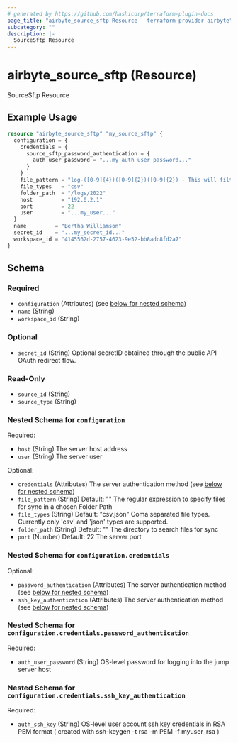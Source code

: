 ```yaml
---
# generated by https://github.com/hashicorp/terraform-plugin-docs
page_title: "airbyte_source_sftp Resource - terraform-provider-airbyte"
subcategory: ""
description: |-
  SourceSftp Resource
---
```


# airbyte_source_sftp (Resource)

SourceSftp Resource

## Example Usage

```terraform
resource "airbyte_source_sftp" "my_source_sftp" {
  configuration = {
    credentials = {
      source_sftp_password_authentication = {
        auth_user_password = "...my_auth_user_password..."
      }
    }
    file_pattern = "log-([0-9]{4})([0-9]{2})([0-9]{2}) - This will filter files which  `log-yearmmdd`"
    file_types   = "csv"
    folder_path  = "/logs/2022"
    host         = "192.0.2.1"
    port         = 22
    user         = "...my_user..."
  }
  name         = "Bertha Williamson"
  secret_id    = "...my_secret_id..."
  workspace_id = "4145562d-2757-4623-9e52-bb8adc8fd2a7"
}
```

<!-- schema generated by tfplugindocs -->
## Schema

### Required

- `configuration` (Attributes) (see [below for nested schema](#nestedatt--configuration))
- `name` (String)
- `workspace_id` (String)

### Optional

- `secret_id` (String) Optional secretID obtained through the public API OAuth redirect flow.

### Read-Only

- `source_id` (String)
- `source_type` (String)

<a id="nestedatt--configuration"></a>
### Nested Schema for `configuration`

Required:

- `host` (String) The server host address
- `user` (String) The server user

Optional:

- `credentials` (Attributes) The server authentication method (see [below for nested schema](#nestedatt--configuration--credentials))
- `file_pattern` (String) Default: ""
The regular expression to specify files for sync in a chosen Folder Path
- `file_types` (String) Default: "csv,json"
Coma separated file types. Currently only 'csv' and 'json' types are supported.
- `folder_path` (String) Default: ""
The directory to search files for sync
- `port` (Number) Default: 22
The server port

<a id="nestedatt--configuration--credentials"></a>
### Nested Schema for `configuration.credentials`

Optional:

- `password_authentication` (Attributes) The server authentication method (see [below for nested schema](#nestedatt--configuration--credentials--password_authentication))
- `ssh_key_authentication` (Attributes) The server authentication method (see [below for nested schema](#nestedatt--configuration--credentials--ssh_key_authentication))

<a id="nestedatt--configuration--credentials--password_authentication"></a>
### Nested Schema for `configuration.credentials.password_authentication`

Required:

- `auth_user_password` (String) OS-level password for logging into the jump server host


<a id="nestedatt--configuration--credentials--ssh_key_authentication"></a>
### Nested Schema for `configuration.credentials.ssh_key_authentication`

Required:

- `auth_ssh_key` (String) OS-level user account ssh key credentials in RSA PEM format ( created with ssh-keygen -t rsa -m PEM -f myuser_rsa )


